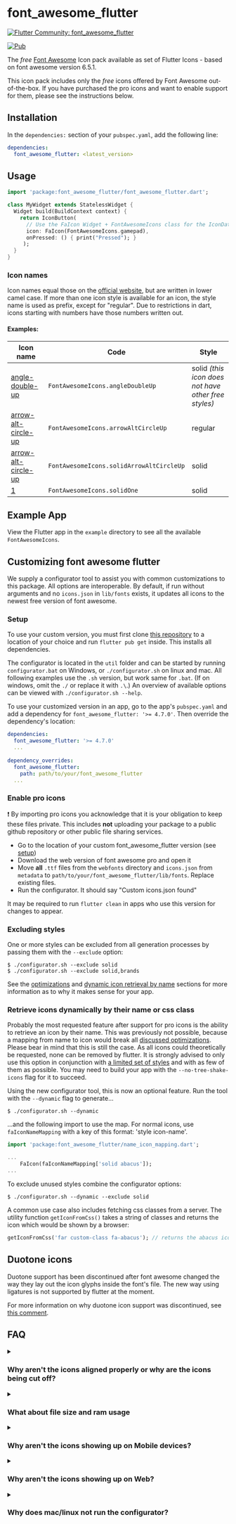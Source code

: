 # font_awesome_flutter 

[![Flutter Community: font_awesome_flutter](https://fluttercommunity.dev/_github/header/font_awesome_flutter)](https://github.com/fluttercommunity/community)

[![Pub](https://img.shields.io/pub/v/font_awesome_flutter.svg)](https://pub.dartlang.org/packages/font_awesome_flutter)

The *free* [Font Awesome](https://fontawesome.com/icons) Icon pack available 
as set of Flutter Icons - based on font awesome version 6.5.1.

This icon pack includes only the *free* icons offered by Font Awesome out-of-the-box.
If you have purchased the pro icons and want to enable support for them, please see the instructions below.

## Installation

In the `dependencies:` section of your `pubspec.yaml`, add the following line:

```yaml
dependencies:
  font_awesome_flutter: <latest_version>
```

## Usage

```dart
import 'package:font_awesome_flutter/font_awesome_flutter.dart';

class MyWidget extends StatelessWidget {
  Widget build(BuildContext context) {
    return IconButton(
      // Use the FaIcon Widget + FontAwesomeIcons class for the IconData
      icon: FaIcon(FontAwesomeIcons.gamepad), 
      onPressed: () { print("Pressed"); }
     );
  }
}
```

### Icon names

Icon names equal those on the [official website](https://fontawesome.com/icons), but are written in lower camel case. If more than one icon style is available for an icon, the style name is used as prefix, except for "regular".
Due to restrictions in dart, icons starting with numbers have those numbers written out.

#### Examples:
| Icon name                                                                             | Code | Style|
|---------------------------------------------------------------------------------------| --- | ---|
| [angle-double-up](https://fontawesome.com/icons/angle-double-up?style=solid)          | `FontAwesomeIcons.angleDoubleUp` | solid _(this icon does not have other free styles)_ |
| [arrow-alt-circle-up](https://fontawesome.com/icons/arrow-alt-circle-up?style=regular) | `FontAwesomeIcons.arrowAltCircleUp` | regular |
| [arrow-alt-circle-up](https://fontawesome.com/icons/arrow-alt-circle-up?style=solid)  |  `FontAwesomeIcons.solidArrowAltCircleUp` | solid |
| [1](https://fontawesome.com/icons/1?style=solid)                                      | `FontAwesomeIcons.solidOne` | solid |

## Example App

View the Flutter app in the `example` directory to see all the available `FontAwesomeIcons`.

## Customizing font awesome flutter

We supply a configurator tool to assist you with common customizations to this package.
All options are interoperable.
By default, if run without arguments and no `icons.json` in `lib/fonts` exists, it updates all icons to the
newest free version of font awesome.

### Setup
To use your custom version, you must first clone [this repository](https://github.com/fluttercommunity/font_awesome_flutter.git)
to a location of your choice and run `flutter pub get` inside. This installs all dependencies.

The configurator is located in the `util` folder and can be started by running `configurator.bat` on Windows, or 
`./configurator.sh` on linux and mac. All following examples use the `.sh` version, but work same for `.bat`.
(If on windows, omit the `./` or replace it with `.\`.)
An overview of available options can be viewed with `./configurator.sh --help`.

To use your customized version in an app, go to the app's `pubspec.yaml` and add a dependency for
`font_awesome_flutter: '>= 4.7.0'`. Then override the dependency's location:
```yaml
dependencies:
  font_awesome_flutter: '>= 4.7.0'
  ...
  
dependency_overrides:
  font_awesome_flutter:
    path: path/to/your/font_awesome_flutter
  ...
```

### Enable pro icons
:exclamation: By importing pro icons you acknowledge that it is your obligation
to keep these files private. This includes **not** uploading your package to
a public github repository or other public file sharing services.

* Go to the location of your custom font_awesome_flutter version (see [setup](#setup))
* Download the web version of font awesome pro and open it
* Move **all** `.ttf` files from the `webfonts` directory and `icons.json` from `metadata` to
  `path/to/your/font_awesome_flutter/lib/fonts`. Replace existing files.
* Run the configurator. It should say "Custom icons.json found"

It may be required to run `flutter clean` in apps who use this version for changes to appear.

### Excluding styles
One or more styles can be excluded from all generation processes by passing them with the `--exclude` option:
```
$ ./configurator.sh --exclude solid
$ ./configurator.sh --exclude solid,brands
```

See the [optimizations](#what-about-file-size-and-ram-usage) and [dynamic icon retrieval by name](#retrieve-icons-dynamically-by-their-name-or-css-class)
sections for more information as to why it makes sense for your app.

### Retrieve icons dynamically by their name or css class
Probably the most requested feature after support for pro icons is the ability to retrieve an icon by their name.
This was previously not possible, because a mapping from name to icon would break all
[discussed optimizations](#what-about-file-size-and-ram-usage). Please bear in mind that this is still the case.
As all icons could theoretically be requested, none can be removed by flutter. It is strongly advised to only use this
option in conjunction with [a limited set of styles](#excluding-styles) and with as few of them as possible. You may
need to build your app with the `--no-tree-shake-icons` flag for it to succeed.

Using the new configurator tool, this is now an optional feature. Run the tool with the `--dynamic` flag to generate...
```
$ ./configurator.sh --dynamic
```
...and the following import to use the map. For normal icons, use `faIconNameMapping` with a key of this format:
'style icon-name'.
```dart
import 'package:font_awesome_flutter/name_icon_mapping.dart';

...
    FaIcon(faIconNameMapping['solid abacus']);
...
```

To exclude unused styles combine the configurator options:
```
$ ./configurator.sh --dynamic --exclude solid
```


A common use case also includes fetching css classes from a server. The utility function `getIconFromCss()` takes a
string of classes and returns the icon which would be shown by a browser:
```dart
getIconFromCss('far custom-class fa-abacus'); // returns the abacus icon in regular style. custom-class is ignored
```

## Duotone icons

Duotone support has been discontinued after font awesome changed the way they lay out the icon glyphs inside the font's
file. The new way using ligatures is not supported by flutter at the moment.

For more information on why duotone icon support was discontinued, see
[this comment](https://github.com/fluttercommunity/font_awesome_flutter/issues/192#issuecomment-1073003668).

## FAQ

<details>
  <summary><h3>Why aren't the icons aligned properly or why are the icons being cut off?</h3></summary>
  Please use the `FaIcon` widget provided by the library instead of the `Icon`
  widget provided by Flutter. The `Icon` widget assumes all icons are square, but
  many Font Awesome Icons are not.
</details>

<details>
  <summary><h3>What about file size and ram usage</h3></summary>
  This package has been written in a way so that it only uses the minimum amount of resources required.

  All links (eg. `FontAwesomeIcons.abacus`) to unused icons will be removed automatically, which means only required icon
  definitions are loaded into ram.

  Flutter 1.22 added icon tree shaking. This means unused icon "images" will be removed as well. However, this only
  applies to styles of which at least one icon has been used. Assuming only icons of style "regular" are being used,
  "regular" will be minified to only include the used icons and "solid" and "brands" will stay in their raw, complete
  form. This issue is being [tracked over in the flutter repository](https://github.com/flutter/flutter/issues/64106).

  However, using the configurator, you can easily exclude styles from the package. For more information, see
  [customizing font awesome flutter](#customizing-font-awesome-flutter)
</details>

<details>
  <summary><h3>Why aren't the icons showing up on Mobile devices?</h3></summary>
  If you're not seeing any icons at all, sometimes it means that Flutter has a cached version of the app on device and
  hasn't pushed the new fonts. I've run into that as well a few times...

  Please try:

  1. Stopping the app
  2. Running `flutter clean` in your app directory
  3. Deleting the app from your simulator / emulator / device
  4. Rebuild & Deploy the app.
</details>

<details>
  <summary><h3>Why aren't the icons showing up on Web?</h3></summary>
  Most likely, the fonts were not correctly added to the `FontManifest.json`.
  Note: older versions of Flutter did not properly package non-Material fonts
  in the `FontManifest.json` during the build step, but that issue has been
  resolved and this shouldn't be much of a problem these days.

  Please ensure you are using `Flutter 1.14.6 beta` or newer! 
</details>

<details>
  <summary><h3>Why does mac/linux not run the configurator?</h3></summary>
  This is most probably due to missing file permissions. Downloaded scripts cannot be executed by default.
  
  Either give the execute permission to `util/configurator.sh` with `$ chmod +x configurator.sh` or run the commands by prepending an `sh`:
  
  `$ sh ./configurator.sh`
</details>
